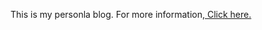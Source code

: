 <p align="justify">
This is my personla blog. For more information,<a href="https://chaopan95.github.io/"> Click here.</a>
</p>
